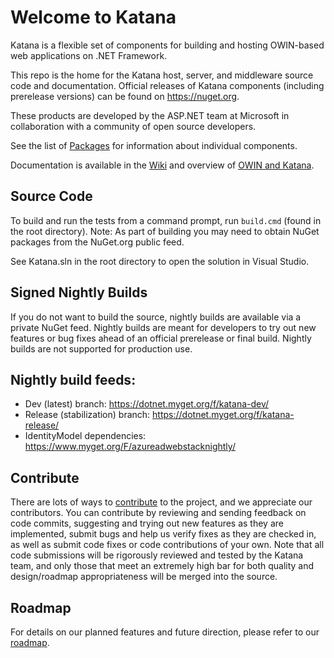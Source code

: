 # Welcome to Katana
Katana is a flexible set of components for building and hosting OWIN-based web applications on .NET Framework.

This repo is the home for the Katana host, server, and middleware source code and documentation. Official releases of Katana components (including prerelease versions) can be found on https://nuget.org.  

These products are developed by the ASP.NET team at Microsoft in collaboration with a community of open source developers.

See the list of [Packages](https://github.com/aspnet/AspNetKatana/wiki/Packages) for information about individual components.

Documentation is available in the [Wiki](https://github.com/aspnet/AspNetKatana/wiki) and overview of [OWIN and Katana](https://docs.microsoft.com/en-us/aspnet/aspnet/overview/owin-and-katana/).

## Source Code
To build and run the tests from a command prompt, run `build.cmd` (found in the root directory). Note: As part of building you may need to obtain NuGet packages from the NuGet.org public feed.

See Katana.sln in the root directory to open the solution in Visual Studio.

## Signed Nightly Builds
If you do not want to build the source, nightly builds are available via a private NuGet feed. Nightly builds are meant for developers to try out new features or bug fixes ahead of an official prerelease or final build. Nightly builds are not supported for production use.

## Nightly build feeds: 
* Dev (latest) branch: https://dotnet.myget.org/f/katana-dev/
* Release (stabilization) branch: https://dotnet.myget.org/f/katana-release/
* IdentityModel dependencies: https://www.myget.org/F/azureadwebstacknightly/

## Contribute
There are lots of ways to [contribute](https://github.com/aspnet/Home/blob/master/CONTRIBUTING.md) to the project, and we appreciate our contributors.
You can contribute by reviewing and sending feedback on code commits, suggesting and trying out new features as they are implemented, submit bugs and help us verify fixes as they are checked in, as well as submit code fixes or code contributions of your own. Note that all code submissions will be rigorously reviewed and tested by the Katana team, and only those that meet an extremely high bar for both quality and design/roadmap appropriateness will be merged into the source.

## Roadmap
For details on our planned features and future direction, please refer to our [roadmap](https://github.com/aspnet/AspNetKatana/wiki/Roadmap).
